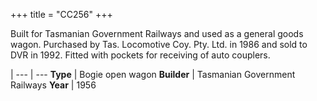 +++
title = "CC256"
+++

Built for Tasmanian Government Railways and used as a general goods wagon. Purchased by Tas. Locomotive Coy. Pty. Ltd. in 1986 and sold to DVR in 1992. Fitted with pockets for receiving of auto couplers.

 |
--- | ---
**Type** | Bogie open wagon
**Builder** | Tasmanian Government Railways
**Year** | 1956